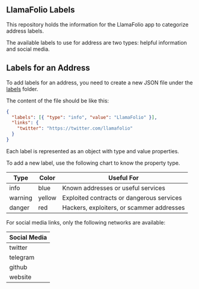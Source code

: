 ## LlamaFolio Labels

This repository holds the information for the LlamaFolio app to categorize address labels.

The available labels to use for address are two types: helpful information and social media.

## Labels for an Address

To add labels for an address, you need to create a new JSON file under the [labels](/labels) folder.

The content of the file should be like this:

```JSON
{
  "labels": [{ "type": "info", "value": "LlamaFolio" }],
  "links": {
    "twitter": "https://twitter.com/llamafolio"
  }
}
```

Each label is represented as an object with type and value properties.

To add a new label, use the following chart to know the property type.

| Type    | Color  | Useful For                                |
| ------- | ------ | ----------------------------------------- |
| info    | blue   | Known addresses or useful services        |
| warning | yellow | Exploited contracts or dangerous services |
| danger  | red    | Hackers, exploiters, or scammer addresses |

For social media links, only the following networks are available:

| Social Media |
| ------------ |
| twitter      |
| telegram     |
| github       |
| website      |
